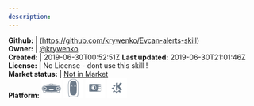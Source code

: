 ```yaml
---
description: 
---
```





**Github:** | (https://github.com/krywenko/Evcan-alerts-skill)  
**Owner:** | [@krywenko](https://github.com/krywenko)  
**Created:** | 2019-06-30T00:52:51Z  **Last updated:** 2019-06-30T21:01:46Z  
**License:** | No License - dont use this skill !  
**Market status:** | [Not in Market](https://market.mycroft.ai/skill/)  
**Platform:**   ![](.gitbook/assets/mark-1-icon.png)  ![](.gitbook/assets/mark-2-icon.png)  ![](.gitbook/assets/picroft-icon.png)  ![](.gitbook/assets/kde.png)   
